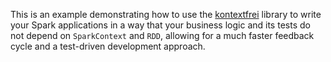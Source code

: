 This is an example demonstrating how to use the [kontextfrei](https://github.com/dwestheide/kontextfrei) library to write your Spark applications in a way that your business logic and its tests do not depend on `SparkContext` and `RDD`, allowing for a much faster feedback cycle and a test-driven development approach.
